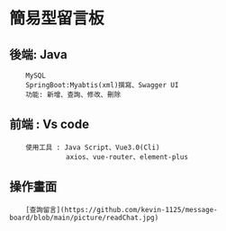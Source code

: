 # 簡易型留言板
## 後端: Java
        MySQL
        SpringBoot:Myabtis(xml)撰寫、Swagger UI
        功能: 新增、查詢、修改、刪除
## 前端 : Vs code
        使用工具 : Java Script、Vue3.0(Cli)
                  axios、vue-router、element-plus
## 操作畫面
        [查詢留言](https://github.com/kevin-1125/message-board/blob/main/picture/readChat.jpg)
